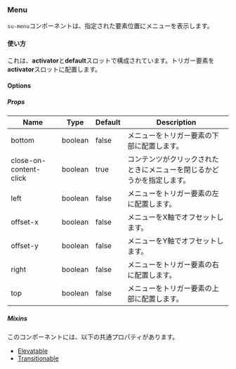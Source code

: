 ### Menu

`su-menu`コンポーネントは、指定された要素位置にメニューを表示します。

<su-divider class="mb-8" />

#### 使い方

これは、**activator**と**default**スロットで構成されています。トリガー要素を**activator**スロットに配置します。

<sample />

#### Options

##### Props

|Name|Type|Default|Description|
|----|----|-------|-----------|
|bottom|boolean|false|メニューをトリガー要素の下部に配置します。|
|close-on-content-click|boolean|true|コンテンツがクリックされたときにメニューを閉じるかどうかを指定します。|
|left|boolean|false|メニューをトリガー要素の左に配置します。|
|offset-x|boolean|false|メニューをX軸でオフセットします。|
|offset-y|boolean|false|メニューをY軸でオフセットします。|
|right|boolean|false|メニューをトリガー要素の右に配置します。|
|top|boolean|false|メニューをトリガー要素の上部に配置します。|

##### Mixins

このコンポーネントには、以下の共通プロパティがあります。

- [Elevatable](/internals/mixins#Elevatable)
- [Transitionable](/internals/mixins#Transitionable)